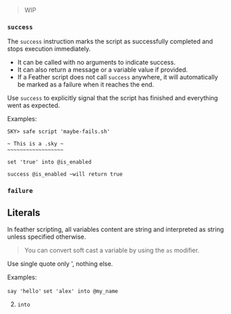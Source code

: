 > WIP

### `success`

The `success` instruction marks the script as successfully completed and stops execution immediately.

- It can be called with no arguments to indicate success.
- It can also return a message or a variable value if provided.
- If a Feather script does not call `success` anywhere, it will automatically be marked as a failure when it reaches the end.

Use `success` to explicitly signal that the script has finished and everything went as expected.

Examples:

```sky
SKY> safe script 'maybe-fails.sh'
```

```sky
~ This is a .sky ~
~~~~~~~~~~~~~~~~~~

set 'true' into @is_enabled

success @is_enabled ~will return true
```

### `failure`

## Literals

In feather scripting, all variables content are string and interpreted as string unless specified otherwise.

> You can convert soft cast a variable by using the `as` modifier.

Use single quote only ', nothing else.

Examples:

`say 'hello'`
`set 'alex' into @my_name`

2. `into`

